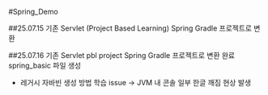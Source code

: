 #Spring_Demo

##25.07.15 
기존 Servlet (Project Based Learning) Spring Gradle 프로젝트로 변환 

##25.07.16 
기존 Servlet pbl project Spring Gradle 프로젝트로 변환 완료
spring_basic 파일 생성 
- 레거시 자바빈 생성 방법 학습
issue -> JVM 내 콘솔 일부 한글 깨짐 현상 발생

